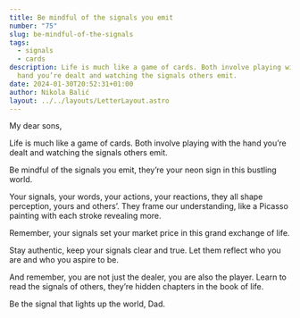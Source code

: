 ```yaml
---
title: Be mindful of the signals you emit
number: "75"
slug: be-mindful-of-the-signals
tags:
  - signals
  - cards
description: Life is much like a game of cards. Both involve playing with the
  hand you’re dealt and watching the signals others emit.
date: 2024-01-30T20:52:31+01:00
author: Nikola Balić
layout: ../../layouts/LetterLayout.astro
---
```

My dear sons,

Life is much like a game of cards. Both involve playing with the hand you’re dealt and watching the signals others emit.

Be mindful of the signals you emit, they’re your neon sign in this bustling world.

Your signals, your words, your actions, your reactions, they all shape perception, yours and others’. They frame our understanding, like a Picasso painting with each stroke revealing more.

Remember, your signals set your market price in this grand exchange of life.

Stay authentic, keep your signals clear and true. Let them reflect who you are and who you aspire to be.

And remember, you are not just the dealer, you are also the player. Learn to read the signals of others, they’re hidden chapters in the book of life.

Be the signal that lights up the world, Dad.
